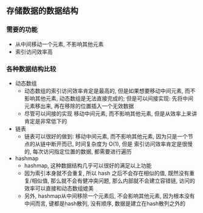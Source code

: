 ## 存储数据的数据结构
### 需要的功能
- 从中间移动一个元素, 不影响其他元素
- 索引访问效率高

### 各种数据结构比较
- 动态数组
	- 动态数组的索引访问效率肯定是最高的, 但是如果想要移动中间元素, 而不影响其他元素, 动态数组是无法直接完成的; 但是可以间接实现: 先将中间元素移出来, 再在移除的位置插入一个无效数据
	- 尽管可以间接的实现 移动中间元素, 而不影响其他元素, 但是从效率上来讲肯定是非常低下的
- 链表
	- 链表可以很好的做到: 移动中间元素, 而不影响其他元素, 因为只是一个节点的从链中断开而已, 时间复杂度为 O(1), 但是 索引访问效率肯定是很慢的, 每次访问指定位置的数据, 都需要进行遍历
- hashmap
	- hashmap, 这种数据结构几乎可以很好的满足以上功能
	- 因为索引本身就不会重复, 所以 hash 之后不会存在相似的值, 既然没有重复/相似值, 那么就不会有健冲突问题, 那么内部就不会建立容错链, 访问的效率可以直接和动态数组媲美
	- 另外, hashmap从中间移除一个元素后, 不会影响其他元素, 因为根本没有中间而言, 键都是hash散列, 没有顺序, 数据是建立在hash散列之外的
